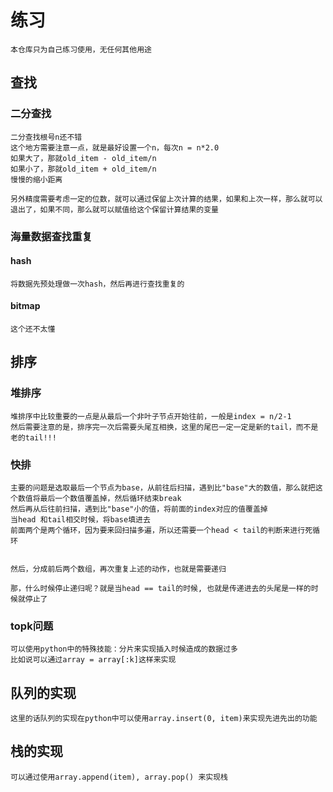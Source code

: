 # 练习
```
本仓库只为自己练习使用，无任何其他用途
```
## 查找
### 二分查找
```
二分查找根号n还不错
这个地方需要注意一点，就是最好设置一个n，每次n = n*2.0
如果大了，那就old_item - old_item/n
如果小了，那就old_item + old_item/n
慢慢的缩小距离

另外精度需要考虑一定的位数，就可以通过保留上次计算的结果，如果和上次一样，那么就可以退出了，如果不同，那么就可以赋值给这个保留计算结果的变量
```
### 海量数据查找重复
#### hash
```
将数据先预处理做一次hash，然后再进行查找重复的
```

#### bitmap
```
这个还不太懂
```


## 排序
### 堆排序
```
堆排序中比较重要的一点是从最后一个非叶子节点开始往前，一般是index = n/2-1
然后需要注意的是，排序完一次后需要头尾互相换，这里的尾巴一定一定是新的tail，而不是老的tail!!!
```
### 快排
```
主要的问题是选取最后一个节点为base，从前往后扫描，遇到比"base"大的数值，那么就把这个数值将最后一个数值覆盖掉，然后循环结束break
然后再从后往前扫描，遇到比"base"小的值，将前面的index对应的值覆盖掉
当head 和tail相交时候，将base填进去
前面两个是两个循环，因为要来回扫描多遍，所以还需要一个head < tail的判断来进行死循环


然后，分成前后两个数组，再次重复上述的动作，也就是需要递归

那，什么时候停止递归呢？就是当head == tail的时候, 也就是传递进去的头尾是一样的时候就停止了
```
### topk问题
```
可以使用python中的特殊技能：分片来实现插入时候造成的数据过多
比如说可以通过array = array[:k]这样来实现
```

## 队列的实现
```
这里的话队列的实现在python中可以使用array.insert(0, item)来实现先进先出的功能
```
## 栈的实现
```
可以通过使用array.append(item), array.pop() 来实现栈

```
